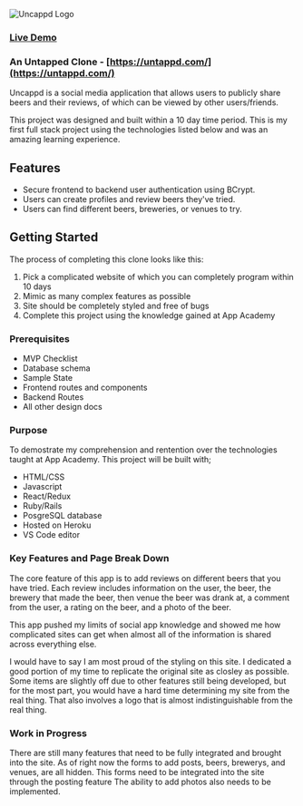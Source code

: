 ![Uncappd Logo](https://uncappd.herokuapp.com/assets/uncappd-cfa9569abed690055e33adab5a7e13102c776907ab1e1bd011dc12fb1dab16a8.png "Uncappd Logo")

### [Live Demo](https://uncappd.herokuapp.com/#/)
### An Untapped Clone - [https://untappd.com/](https://untappd.com/)

Uncappd is a social media application that allows users to publicly share beers and their reviews, of which can be viewed by other users/friends.

This project was designed and built within a 10 day time period. This is my first full stack project using the technologies listed below and was an amazing learning experience.

## Features

* Secure frontend to backend user authentication using BCrypt.
* Users can create profiles and review beers they've tried.
* Users can find different beers, breweries, or venues to try.

## Getting Started

The process of completing this clone looks like this:
1. Pick a complicated website of which you can completely program within 10 days
2. Mimic as many complex features as possible 
3. Site should be completely styled and free of bugs
4. Complete this project using the knowledge gained at App Academy

### Prerequisites

* MVP Checklist
* Database schema
* Sample State
* Frontend routes and components
* Backend Routes
* All other design docs

### Purpose

To demostrate my comprehension and rentention over the technologies taught at App Academy.
This project will be built with;

* HTML/CSS
* Javascript
* React/Redux
* Ruby/Rails
* PosgreSQL database
* Hosted on Heroku
* VS Code editor

### Key Features and Page Break Down

The core feature of this app is to add reviews on different beers that you have tried.
Each review includes information on the user, the beer, the brewery that made the beer, then venue the beer was drank at, a comment from the user, a rating on the beer, and a photo of the beer.

This app pushed my limits of social app knowledge and showed me how complicated sites can get when almost all of the information is shared across everything else. 

I would have to say I am most proud of the styling on this site. I dedicated a good portion of my time to replicate the original site as closley as possible. Some items are slightly off due to other features still being developed, but for the most part, you would have a hard time determining my site from the real thing. That also involves a logo that is almost indistinguishable from the real thing.

### Work in Progress

There are still many features that need to be fully integrated and brought into the site.
As of right now the forms to add posts, beers, brewerys, and venues, are all hidden.
This forms need to be integrated into the site through the posting feature
The ability to add photos also needs to be implemented.
